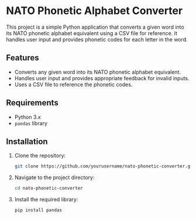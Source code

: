 # NATO Phonetic Alphabet Converter

This project is a simple Python application that converts a given word into its NATO phonetic alphabet equivalent using a CSV file for reference. It handles user input and provides phonetic codes for each letter in the word.

## Features
- Converts any given word into its NATO phonetic alphabet equivalent.
- Handles user input and provides appropriate feedback for invalid inputs.
- Uses a CSV file to reference the phonetic codes.

## Requirements
- Python 3.x
- `pandas` library

## Installation
1. Clone the repository:
    ```sh
    git clone https://github.com/yourusername/nato-phonetic-converter.git
    ```
2. Navigate to the project directory:
    ```sh
    cd nato-phonetic-converter
    ```
3. Install the required library:
    ```sh
    pip install pandas
